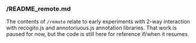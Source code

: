 ### /README_remote.md

The contents of `/remote` relate to early experiments with 2-way interaction with recogito.js and annotoriuous.js annotation libraries. That work is paused for now, but the code is still here for reference if/when it resumes.  